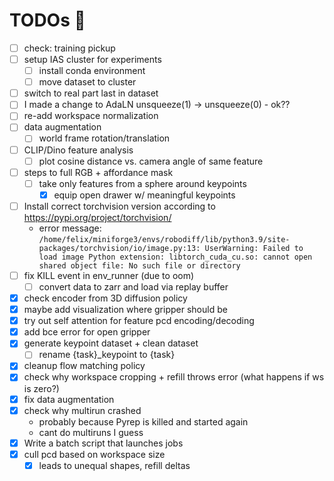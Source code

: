 # TODOs 📔
- [ ] check: training pickup
- [ ] setup IAS cluster for experiments
  - [ ] install conda environment
  - [ ] move dataset to cluster
- [ ] switch to real part last in dataset
- [ ] I made a change to AdaLN unsqueeze(1) -> unsqueeze(0) - ok??
- [ ] re-add workspace normalization
- [ ] data augmentation
  - [ ] world frame rotation/translation
- [ ] CLIP/Dino feature analysis
  - [ ] plot cosine distance vs. camera angle of same feature
- [ ] steps to full RGB + affordance mask
  - [ ] take only features from a sphere around keypoints
    - [x] equip open drawer w/ meaningful keypoints
- [ ] Install correct torchvision version according to https://pypi.org/project/torchvision/
  - error message: ```/home/felix/miniforge3/envs/robodiff/lib/python3.9/site-packages/torchvision/io/image.py:13: UserWarning: Failed to load image Python extension: libtorch_cuda_cu.so: cannot open shared object file: No such file or directory```
- [ ] fix KILL event in env_runner (due to oom)
  - [ ] convert data to zarr and load via replay buffer
- [x] check encoder from 3D diffusion policy
- [x] maybe add visualization where gripper should be
- [x] try out self attention for feature pcd encoding/decoding
- [x] add bce error for open gripper
- [x] generate keypoint dataset + clean dataset
  - [ ] rename {task}_keypoint to {task}
- [x] cleanup flow matching policy
- [x] check why workspace cropping + refill throws error (what happens if ws is zero?)
- [x] fix data augmentation
- [x]  check why multirun crashed
    - probably because Pyrep is killed and started again
    - cant do multiruns I guess 
- [x] Write a batch script that launches jobs
- [x] cull pcd based on workspace size 
  - [x] leads to unequal shapes, refill deltas 